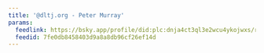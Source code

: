 ```yaml
---
title: '@dltj.org - Peter Murray'
params:
  feedlink: https://bsky.app/profile/did:plc:dnja4ct3ql3e2wcu4ykojwxs/rss
  feedid: 7fe0db8458403d9a8a8db96cf26ef14d
---
```

